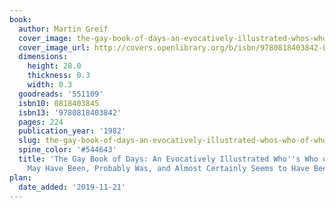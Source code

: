 ```yaml
---
book:
  author: Martin Greif
  cover_image: the-gay-book-of-days-an-evocatively-illustrated-whos-who-of-who-is-was-may-have-been-probably-was-and-almost-certainly-seems-to-have-been-gay.jpg
  cover_image_url: http://covers.openlibrary.org/b/isbn/9780818403842-L.jpg
  dimensions:
    height: 28.0
    thickness: 0.3
    width: 0.3
  goodreads: '551109'
  isbn10: 0818403845
  isbn13: '9780818403842'
  pages: 224
  publication_year: '1982'
  slug: the-gay-book-of-days-an-evocatively-illustrated-whos-who-of-who-is-was-may-have-been-probably-was-and-almost-certainly-seems-to-have-been-gay
  spine_color: '#544643'
  title: 'The Gay Book of Days: An Evocatively Illustrated Who''s Who of Who Is, Was,
    May Have Been, Probably Was, and Almost Certainly Seems to Have Been Gay'
plan:
  date_added: '2019-11-21'
---
```

